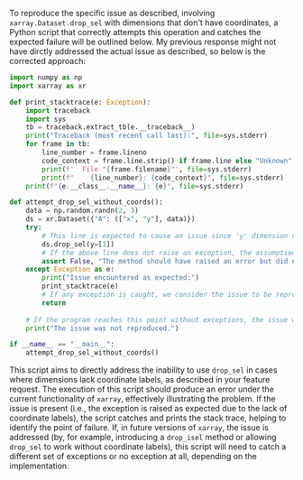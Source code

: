 To reproduce the specific issue as described, involving `xarray.Dataset.drop_sel` with dimensions that don't have coordinates, a Python script that correctly attempts this operation and catches the expected failure will be outlined below. My previous response might not have dirctly addressed the actual issue as described, so below is the corrected approach:

```python
import numpy as np
import xarray as xr

def print_stacktrace(e: Exception):
    import traceback
    import sys
    tb = traceback.extract_tb(e.__traceback__)
    print("Traceback (most recent call last):", file=sys.stderr)
    for frame in tb:
        line_number = frame.lineno
        code_context = frame.line.strip() if frame.line else "Unknown"
        print(f'  File "{frame.filename}"', file=sys.stderr)
        print(f"    {line_number}: {code_context}", file=sys.stderr)
    print(f"{e.__class__.__name__}: {e}", file=sys.stderr)

def attempt_drop_sel_without_coords():
    data = np.random.randn(2, 3)
    ds = xr.Dataset({"A": (["x", "y"], data)})
    try:
        # This line is expected to cause an issue since 'y' dimension does not have coordinate labels for selection
        ds.drop_sel(y=[1])
        # If the above line does not raise an exception, the assumption about the current behavior is incorrect
        assert False, "The method should have raised an error but did not."
    except Exception as e:
        print("Issue encountered as expected:")
        print_stacktrace(e)
        # If any exception is caught, we consider the issue to be reproduced successfully.
        return
    
    # If the program reaches this point without exceptions, the issue was not reproduced as expected
    print("The issue was not reproduced.")

if __name__ == "__main__":
    attempt_drop_sel_without_coords()
```

This script aims to directly address the inability to use `drop_sel` in cases where dimensions lack coordinate labels, as described in your feature request. The execution of this script should produce an error under the current functionality of `xarray`, effectively illustrating the problem. If the issue is present (i.e., the exception is raised as expected due to the lack of coordinate labels), the script catches and prints the stack trace, helping to identify the point of failure. If, in future versions of `xarray`, the issue is addressed (by, for example, introducing a `drop_isel` method or allowing `drop_sel` to work without coordinate labels), this script will need to catch a different set of exceptions or no exception at all, depending on the implementation.